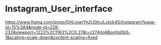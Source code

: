 # Instagram_User_interface
https://www.figma.com/proto/GHLjowiYh2U0tnJLotxb4S/Instagram?page-id=15%3A4&node-id=228-232&viewport=1223%2C1163%2C0.27&t=z274jto6Bon0pDb5-1&scaling=scale-down&content-scaling=fixed
